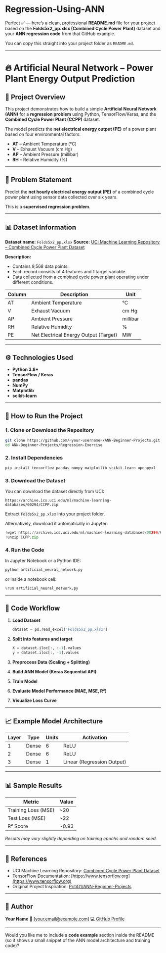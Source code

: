 # Regression-Using-ANN

Perfect ✅ — here’s a clean, professional **README.md** file for your project based on
the **Folds5x2_pp.xlsx (Combined Cycle Power Plant)** dataset and your **ANN regression code** from that GitHub example.

You can copy this straight into your project folder as `README.md`.

---

# 🔥 Artificial Neural Network – Power Plant Energy Output Prediction

## 📘 Project Overview

This project demonstrates how to build a simple **Artificial Neural Network (ANN)** for a **regression problem** using Python, TensorFlow/Keras, and the **Combined Cycle Power Plant (CCPP)** dataset.

The model predicts the **net electrical energy output (PE)** of a power plant based on four environmental factors:

* **AT** – Ambient Temperature (°C)
* **V** – Exhaust Vacuum (cm Hg)
* **AP** – Ambient Pressure (millibar)
* **RH** – Relative Humidity (%)

---

## 🧠 Problem Statement

Predict the **net hourly electrical energy output (PE)** of a combined cycle power plant using sensor data collected over six years.

This is a **supervised regression problem**.

---

## 📊 Dataset Information

**Dataset name:** `Folds5x2_pp.xlsx`
**Source:** [UCI Machine Learning Repository – Combined Cycle Power Plant Dataset](https://archive.ics.uci.edu/dataset/294/combined+cycle+power+plant)

**Description:**

* Contains 9,568 data points.
* Each record consists of 4 features and 1 target variable.
* Data collected from a combined cycle power plant operating under different conditions.

| Column | Description                           | Unit     |
| ------ | ------------------------------------- | -------- |
| AT     | Ambient Temperature                   | °C       |
| V      | Exhaust Vacuum                        | cm Hg    |
| AP     | Ambient Pressure                      | millibar |
| RH     | Relative Humidity                     | %        |
| PE     | Net Electrical Energy Output (Target) | MW       |

---

## ⚙️ Technologies Used

* **Python 3.8+**
* **TensorFlow / Keras**
* **pandas**
* **NumPy**
* **Matplotlib**
* **scikit-learn**

---

## 🚀 How to Run the Project

### 1. Clone or Download the Repository

```bash
git clone https://github.com/<your-username>/ANN-Beginner-Projects.git
cd ANN-Beginner-Projects/Regression-Exercise
```

### 2. Install Dependencies

```bash
pip install tensorflow pandas numpy matplotlib scikit-learn openpyxl
```

### 3. Download the Dataset

You can download the dataset directly from UCI:

```
https://archive.ics.uci.edu/ml/machine-learning-databases/00294/CCPP.zip
```

Extract `Folds5x2_pp.xlsx` into your project folder.

Alternatively, download it automatically in Jupyter:

```python
!wget https://archive.ics.uci.edu/ml/machine-learning-databases/00294/CCPP.zip
!unzip CCPP.zip
```

### 4. Run the Code

In Jupyter Notebook or a Python IDE:

```bash
python artificial_neural_network.py
```

or inside a notebook cell:

```python
%run artificial_neural_network.py
```

---

## 🧩 Code Workflow

1. **Load Dataset**

   ```python
   dataset = pd.read_excel('Folds5x2_pp.xlsx')
   ```
2. **Split into features and target**

   ```python
   X = dataset.iloc[:, :-1].values
   y = dataset.iloc[:, -1].values
   ```
3. **Preprocess Data (Scaling + Splitting)**
4. **Build ANN Model (Keras Sequential API)**
5. **Train Model**
6. **Evaluate Model Performance (MAE, MSE, R²)**
7. **Visualize Loss Curve**

---

## 📈 Example Model Architecture

| Layer | Type  | Units | Activation                 |
| ----- | ----- | ----- | -------------------------- |
| 1     | Dense | 6     | ReLU                       |
| 2     | Dense | 6     | ReLU                       |
| 3     | Dense | 1     | Linear (Regression Output) |

---

## 📊 Sample Results

| Metric              | Value |
| ------------------- | ----- |
| Training Loss (MSE) | ~20   |
| Test Loss (MSE)     | ~22   |
| R² Score            | ~0.93 |

*Results may vary slightly depending on training epochs and random seed.*

---

## 📘 References

* UCI Machine Learning Repository: [Combined Cycle Power Plant Dataset](https://archive.ics.uci.edu/dataset/294/combined+cycle+power+plant)
* TensorFlow Documentation: [https://www.tensorflow.org](https://www.tensorflow.org)
* Original Project Inspiration: [PritiG1/ANN-Beginner-Projects](https://github.com/PritiG1/ANN-Beginner-Projects)

---

## 🧩 Author

**Your Name**
📧 [[your.email@example.com](mailto:your.email@example.com)]
💻 [GitHub Profile](https://github.com/your-username)

---

Would you like me to include a **code example** section inside the README (so it shows a small snippet of the ANN model architecture and training code)?
